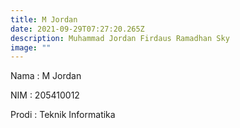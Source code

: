 ```yaml
---
title: M Jordan
date: 2021-09-29T07:27:20.265Z
description: Muhammad Jordan Firdaus Ramadhan Sky
image: ""
---
```

Nama : M Jordan

NIM : 205410012

Prodi : Teknik Informatika